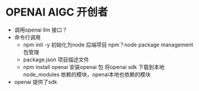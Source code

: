 # OPENAI AIGC 开创者

- 调用openai llm 接口？
- 命令行调用
    - npm init -y 初始化为node 后端项目
        npm？node package management 包管理
    - package.json 项目描述文件
    - npm install openai 安装openai 包
        将openai sdk 下载到本地 node_modules
        依赖的模块，openai本地也依赖的模块
- openai 提供了sdk
